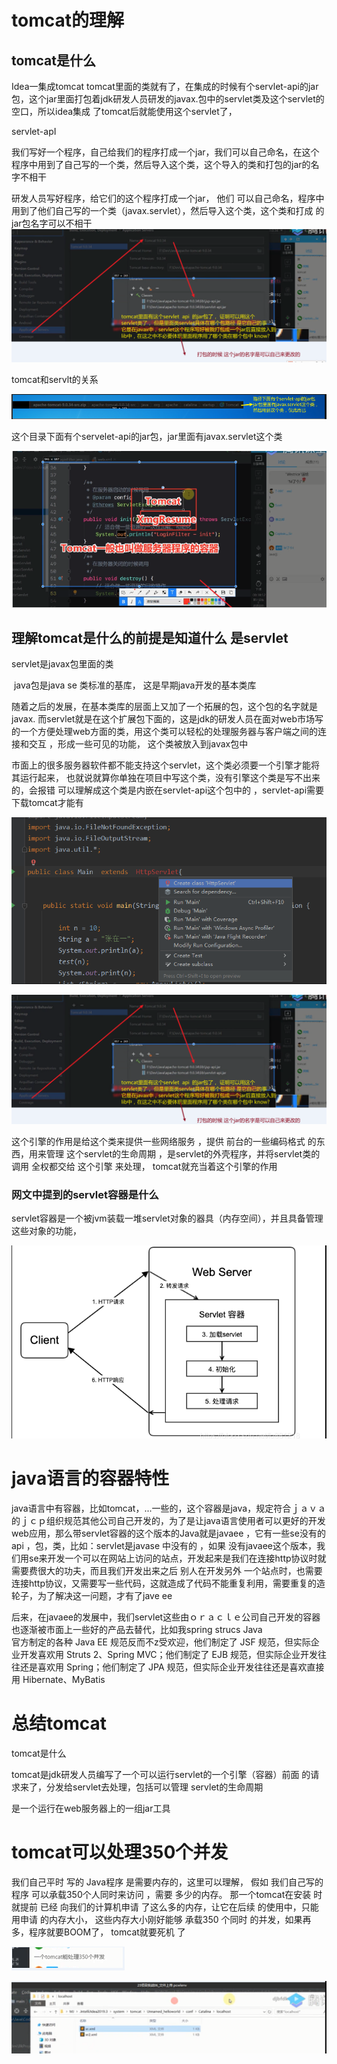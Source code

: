 # tomcat的理解



## tomcat是什么

Idea一集成tomcat tomcat里面的类就有了，在集成的时候有个servlet-api的jar包，这个jar里面打包着jdk研发人员研发的javax.包中的servlet类及这个servlet的空口，所以idea集成 了tomcat后就能使用这个servlet了，

 servlet-apI 

我们写好一个程序，自己给我们的程序打成一个jar，我们可以自己命名，在这个程序中用到了自己写的一个类，然后导入这个类，这个导入的类和打包的jar的名字不相干

研发人员写好程序，给它们的这个程序打成一个jar， 他们 可以自己命名，程序中用到了他们自己写的一个类（javax.servlet），然后导入这个类，这个类和打成 的jar包名字可以不相干![image-20211205102428750](https://raw.githubusercontent.com/Eat-garlic/picture/master/img/20240204150342.png)

tomcat和servlt的关系 

![image-20211205102503684](https://raw.githubusercontent.com/Eat-garlic/picture/master/img/20240204150358.png)

这个目录下面有个servelet-api的jar包，jar里面有javax.servlet这个类





![image-20240204150419691](https://raw.githubusercontent.com/Eat-garlic/picture/master/img/20240204150419.png)









## 理解tomcat是什么的前提是知道什么 是servlet

servlet是javax包里面的类

​         java包是java  se 类标准的基库， 这是早期java开发的基本类库

​          随着之后的发展，在基本类库的层面上又加了一个拓展的包，这个包的名字就是javax.  而servlet就是在这个扩展包下面的，这是jdk的研发人员在面对web市场写的一个方便处理web方面的类，用这个类可以轻松的处理服务器与客户端之间的连接和交互 ，形成一些可见的功能， 这个类被放入到javax包中

市面上的很多服务器软件都不能支持这个servlet，这个类必须要一个引擎才能将其运行起来， 也就说就算你单独在项目中写这个类，没有引擎这个类是写不出来的，会报错  可以理解成这个类是内嵌在servlet-api这个包中的  ，servlet-api需要下载tomcat才能有

![image-20211204144959991](https://raw.githubusercontent.com/Eat-garlic/picture/master/img/20240204150435.png)



![image-20211205102316904](https://raw.githubusercontent.com/Eat-garlic/picture/master/img/20240204150450.png)

这个引擎的作用是给这个类来提供一些网络服务 ，提供 前台的一些编码格式 的东西，用来管理 这个servlet的生命周期 ，是servlet的外壳程序，并将servlet类的调用 全权都交给 这个引擎 来处理， tomcat就充当着这个引擎的作用



###  网文中提到的servlet容器是什么 

servlet容器是一个被jvm装载一堆servlet对象的器具（内存空间），并且具备管理这些对象的功能，

![image-20211204140219642](https://raw.githubusercontent.com/Eat-garlic/picture/master/img/20240204150505.png)











#  java语言的容器特性

java语言中有容器，比如tomcat，...一些的，这个容器是java，规定符合ｊａｖａ的ｊｃｐ组织规范其他公司自己开发的，为了是让java语言使用者可以更好的开发web应用，那么带servlet容器的这个版本的Java就是javaee ，它有一些se没有的api ，包，类，比如：servlet是javase 中没有的 ，如果 没有javaee这个版本，我们用se来开发一个可以在网站上访问的站点，开发起来是我们在连接http协议时就需要费很大的功夫，而且我们开发出来之后 别人在开发另外 一个站点时，也需要连接http协议，又需要写一些代码，这就造成了代码不能重复利用，需要重复的造轮子，为了解决这一问题，才有了jave ee   









后来，在javaee的发展中，我们servlet这些由ｏｒａｃｌｅ公司自己开发的容器也逐渐被市面上一些好的产品去替代，比如我spring strucs  Java              
官方制定的各种 Java EE 规范反而不z受欢迎，他们制定了 JSF 规范，但实际企业开发喜欢用 Struts 2、Spring MVC；他们制定了 EJB 规范，但实际企业开发往往还是喜欢用 Spring；他们制定了 JPA 规范，但实际企业开发往往还是喜欢直接用 Hibernate、MyBatis









# 总结tomcat

tomcat是什么

tomcat是jdk研发人员编写了一个可以运行servlet的一个引擎（容器）前面 的请求来了，分发给servlet去处理，包括可以管理 servlet的生命周期 

是一个运行在web服务器上的一组jar工具







# tomcat可以处理350个并发

我们自己平时 写的 Java程序 是需要内存的，这里可以理解， 假如 我们自己写的程序 可以承载350个人同时来访问 ，需要 多少的内存。  那一个tomcat在安装 时就提前 已经 向我们的计算机申请 了这么多的内存，让它在后续 的使用中，只能用申请 的内存大小， 这些内存大小刚好能够 承载350 个同时 的并发，如果再多，程序就要BOOM了， tomcat就要死机 了

![image-20211205102949195](https://raw.githubusercontent.com/Eat-garlic/picture/master/img/20240204150528.png)











![image-20230309220930036](https://raw.githubusercontent.com/Eat-garlic/picture/master/img20230309220930.png)



